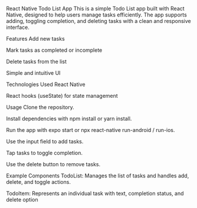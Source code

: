 React Native Todo List App
This is a simple Todo List app built with React Native, designed to help users manage tasks efficiently. The app supports adding, toggling completion, and deleting tasks with a clean and responsive interface.

Features
Add new tasks

Mark tasks as completed or incomplete

Delete tasks from the list

Simple and intuitive UI

Technologies Used
React Native

React hooks (useState) for state management

Usage
Clone the repository.

Install dependencies with npm install or yarn install.

Run the app with expo start or npx react-native run-android / run-ios.

Use the input field to add tasks.

Tap tasks to toggle completion.

Use the delete button to remove tasks.

Example Components
TodoList: Manages the list of tasks and handles add, delete, and toggle actions.

TodoItem: Represents an individual task with text, completion status, and delete option
